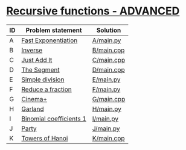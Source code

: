 # [Recursive functions - ADVANCED](https://www.e-olymp.com/en/contests/9520)





| ID | Problem statement                                                                  | Solution                 |
|----|------------------------------------------------------------------------------------|--------------------------|
| A  | [Fast Exponentiation](https://www.e-olymp.com/en/contests/9520/problems/83413)     | [A/main.py](A/main.py)   |
| B  | [Inverse](https://www.e-olymp.com/en/contests/9520/problems/83414)                 | [B/main.cpp](B/main.cpp) |
| C  | [Just Add It](https://www.e-olymp.com/en/contests/9520/problems/83415)             | [C/main.cpp](C/main.cpp) |
| D  | [The Segment](https://www.e-olymp.com/en/contests/9520/problems/83416)             | [D/main.cpp](D/main.cpp) |
| E  | [Simple division](https://www.e-olymp.com/en/contests/9520/problems/83417)         | [E/main.py](E/main.py)   |
| F  | [Reduce a fraction](https://www.e-olymp.com/en/contests/9520/problems/83418)       | [F/main.py](F/main.py)   |
| G  | [Cinema+](https://www.e-olymp.com/en/contests/9520/problems/83419)                 | [G/main.cpp](G/main.cpp) |
| H  | [Garland](https://www.e-olymp.com/en/contests/9520/problems/83420)                 | [H/main.py](H/main.py)   |
| I  | [Binomial coefficients 1](https://www.e-olymp.com/en/contests/9520/problems/83421) | [I/main.py](I/main.py)   |
| J  | [Party](https://www.e-olymp.com/en/contests/9520/problems/83422)                   | [J/main.py](J/main.py)   |
| K  | [Towers of Hanoi](https://www.e-olymp.com/en/contests/9520/problems/83423)         | [K/main.cpp](K/main.cpp) |

